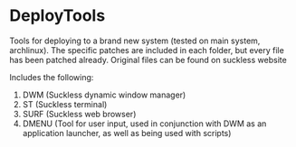 # DeployTools
Tools for deploying to a brand new system (tested on main system, archlinux). The specific patches are included in each folder, but every file has been patched already. Original files can be found on suckless website

Includes the following:
  1. DWM (Suckless dynamic window manager)
  2. ST (Suckless terminal)
  3. SURF (Suckless web browser)
  4. DMENU (Tool for user input, used in conjunction with DWM as an application launcher, as well as being used with scripts)

